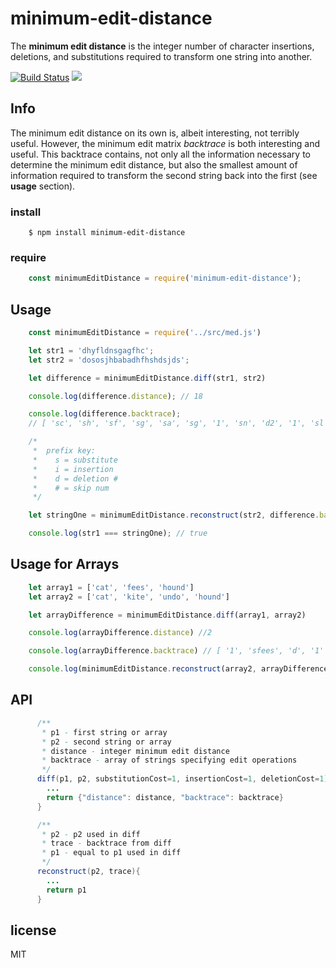 # minimum-edit-distance

The **minimum edit distance** is the integer number of character insertions, deletions, and substitutions required to transform one string into another.

[![Build Status](https://travis-ci.org/jzwood/minimum-edit-distance.svg?branch=master)](https://travis-ci.org/jzwood/minimum-edit-distance) [![](https://img.shields.io/badge/awesome-yes-FF7AA8.svg)](https://giphy.com/search/awesome)

## Info
The minimum edit distance on its own is, albeit interesting, not terribly useful. However, the minimum edit matrix _backtrace_ is both interesting and useful. This backtrace contains, not only all the information necessary to determine the minimum edit distance, but also the smallest amount of information required to transform the second string back into the first (see **usage** section).

### install

```
    $ npm install minimum-edit-distance
```
### require
```javascript
    const minimumEditDistance = require('minimum-edit-distance');
```    

## Usage

```javascript
    const minimumEditDistance = require('../src/med.js')

    let str1 = 'dhyfldnsgagfhc';
    let str2 = 'dososjhbabadhfhshdsjds';

    let difference = minimumEditDistance.diff(str1, str2)

    console.log(difference.distance); // 18

    console.log(difference.backtrace);
    // [ 'sc', 'sh', 'sf', 'sg', 'sa', 'sg', '1', 'sn', 'd2', '1', 'sl', 'sf', 'sy', 'd', '1', 'd5', '1' ]

    /*
     *  prefix key:
     *    s = substitute
     *    i = insertion
     *    d = deletion #
     *    # = skip num
     */

    let stringOne = minimumEditDistance.reconstruct(str2, difference.backtrace)

    console.log(str1 === stringOne); // true
```

## Usage for Arrays

```javascript
    let array1 = ['cat', 'fees', 'hound']
    let array2 = ['cat', 'kite', 'undo', 'hound']

    let arrayDifference = minimumEditDistance.diff(array1, array2)

    console.log(arrayDifference.distance) //2

    console.log(arrayDifference.backtrace) // [ '1', 'sfees', 'd', '1' ]

    console.log(minimumEditDistance.reconstruct(array2, arrayDifference.backtrace)) // [ 'cat', 'fees', 'hound' ]
```

## API
```java
      /**
       * p1 - first string or array
       * p2 - second string or array
       * distance - integer minimum edit distance
       * backtrace - array of strings specifying edit operations
       */
      diff(p1, p2, substitutionCost=1, insertionCost=1, deletionCost=1){
        ...
        return {"distance": distance, "backtrace": backtrace}
      }

      /**
       * p2 - p2 used in diff
       * trace - backtrace from diff
       * p1 - equal to p1 used in diff
       */
      reconstruct(p2, trace){
        ...
        return p1
      }
```

## license

MIT
